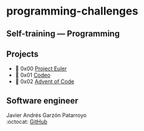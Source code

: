 # programming-challenges
## Self-training ― Programming

## Projects
* :open_file_folder: 0x00 [Project Euler](https://projecteuler.net/)
* :open_file_folder: 0x01 [Codeo](https://codeo.app/)
* :open_file_folder: 0x02 [Advent of Code](https://adventofcode.com/)

## Software engineer
Javier Andrés Garzón Patarroyo  
:octocat: [GitHub](https://github.com/javierandresgp/)
